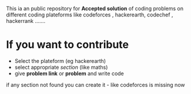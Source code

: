 

This ia an public repository for **Accepted solution** of coding problems  on different coding plateforms
like codeforces , hackerearth, codechef , hackerrank .......





# If you want to contribute

* Select the plateform (eg hackerearth) 
* select appropriate *section* (like maths) 
* give **problem link** or **problem** and write code

if any section not found you can create it
    - like codeforces is missing now
